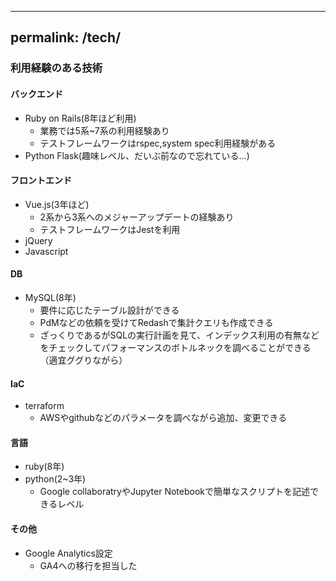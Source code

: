 ----------
permalink: /tech/
----------

### 利用経験のある技術
#### バックエンド

- Ruby on Rails(8年ほど利用)
  - 業務では5系~7系の利用経験あり
  - テストフレームワークはrspec,system spec利用経験がある
- Python Flask(趣味レベル、だいぶ前なので忘れている...)

#### フロントエンド

- Vue.js(3年ほど)
  - 2系から3系へのメジャーアップデートの経験あり
  - テストフレームワークはJestを利用
- jQuery
- Javascript

#### DB

- MySQL(8年)
  - 要件に応じたテーブル設計ができる
  - PdMなどの依頼を受けてRedashで集計クエリも作成できる
  - ざっくりであるがSQLの実行計画を見て、インデックス利用の有無などをチェックしてパフォーマンスのボトルネックを調べることができる（適宜ググりながら）

#### IaC

- terraform
  - AWSやgithubなどのパラメータを調べながら追加、変更できる

#### 言語

- ruby(8年)
- python(2~3年)
  - Google collaboratryやJupyter Notebookで簡単なスクリプトを記述できるレベル

#### その他

- Google Analytics設定
  - GA4への移行を担当した
